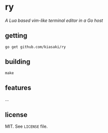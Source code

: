 # ry

_A Lua based vim-like terminal editor in a Go host_

## getting

```
go get github.com/kiasaki/ry
```

## building

```
make
```

## features

...

## license

MIT. See `LICENSE` file.

